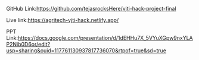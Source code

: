 GitHub Link:https://github.com/tejasrocksHere/vjti-hack-project-final

Live link:https://agritech-vjti-hack.netlify.app/

PPT Link:https://docs.google.com/presentation/d/1dEHHu7X_5VYuXGpw9nxYLAP2Nib0D6or/edit?usp=sharing&ouid=117761130937817736070&rtpof=true&sd=true
